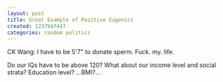 ```yaml
---
layout: post
title: Great Example of Positive Eugenics
created: 1237947447
categories: random politics
---
```

CK Wang: I have to be 5'7" to donate sperm. Fuck. my. life.

Do our IQs have to be above 120? What about our income level and social strata? Education level? ...BMI?... 
